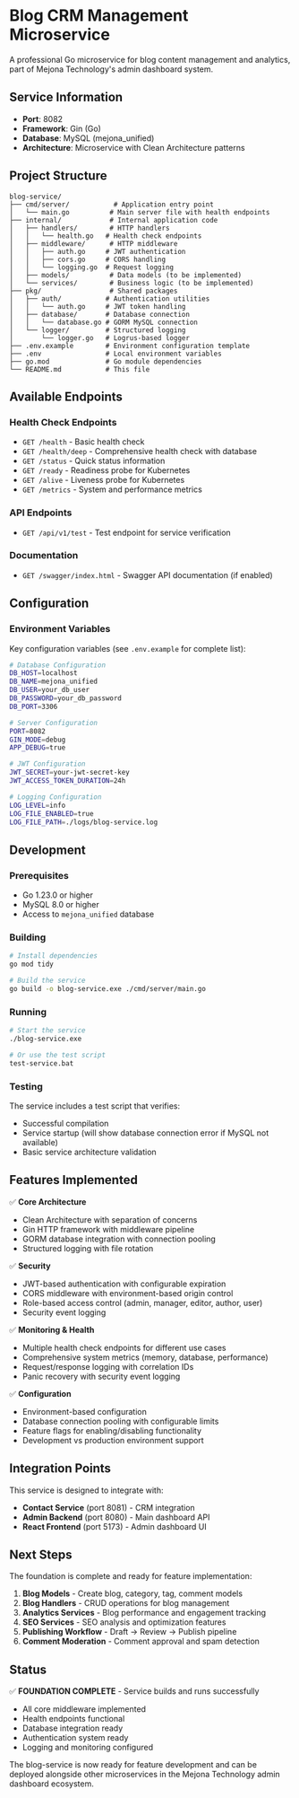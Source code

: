 # Blog CRM Management Microservice

A professional Go microservice for blog content management and analytics, part of Mejona Technology's admin dashboard system.

## Service Information

- **Port**: 8082
- **Framework**: Gin (Go)
- **Database**: MySQL (mejona_unified)
- **Architecture**: Microservice with Clean Architecture patterns

## Project Structure

```
blog-service/
├── cmd/server/           # Application entry point
│   └── main.go          # Main server file with health endpoints
├── internal/            # Internal application code
│   ├── handlers/        # HTTP handlers
│   │   └── health.go   # Health check endpoints
│   ├── middleware/      # HTTP middleware
│   │   ├── auth.go     # JWT authentication
│   │   ├── cors.go     # CORS handling
│   │   └── logging.go  # Request logging
│   ├── models/          # Data models (to be implemented)
│   └── services/        # Business logic (to be implemented)
├── pkg/                 # Shared packages
│   ├── auth/           # Authentication utilities
│   │   └── auth.go     # JWT token handling
│   ├── database/       # Database connection
│   │   └── database.go # GORM MySQL connection
│   └── logger/         # Structured logging
│       └── logger.go   # Logrus-based logger
├── .env.example        # Environment configuration template
├── .env                # Local environment variables
├── go.mod              # Go module dependencies
└── README.md           # This file
```

## Available Endpoints

### Health Check Endpoints
- `GET /health` - Basic health check
- `GET /health/deep` - Comprehensive health check with database
- `GET /status` - Quick status information
- `GET /ready` - Readiness probe for Kubernetes
- `GET /alive` - Liveness probe for Kubernetes
- `GET /metrics` - System and performance metrics

### API Endpoints
- `GET /api/v1/test` - Test endpoint for service verification

### Documentation
- `GET /swagger/index.html` - Swagger API documentation (if enabled)

## Configuration

### Environment Variables

Key configuration variables (see `.env.example` for complete list):

```bash
# Database Configuration
DB_HOST=localhost
DB_NAME=mejona_unified
DB_USER=your_db_user
DB_PASSWORD=your_db_password
DB_PORT=3306

# Server Configuration
PORT=8082
GIN_MODE=debug
APP_DEBUG=true

# JWT Configuration
JWT_SECRET=your-jwt-secret-key
JWT_ACCESS_TOKEN_DURATION=24h

# Logging Configuration
LOG_LEVEL=info
LOG_FILE_ENABLED=true
LOG_FILE_PATH=./logs/blog-service.log
```

## Development

### Prerequisites

- Go 1.23.0 or higher
- MySQL 8.0 or higher
- Access to `mejona_unified` database

### Building

```bash
# Install dependencies
go mod tidy

# Build the service
go build -o blog-service.exe ./cmd/server/main.go
```

### Running

```bash
# Start the service
./blog-service.exe

# Or use the test script
test-service.bat
```

### Testing

The service includes a test script that verifies:
- Successful compilation
- Service startup (will show database connection error if MySQL not available)
- Basic service architecture validation

## Features Implemented

✅ **Core Architecture**
- Clean Architecture with separation of concerns
- Gin HTTP framework with middleware pipeline
- GORM database integration with connection pooling
- Structured logging with file rotation

✅ **Security**
- JWT-based authentication with configurable expiration
- CORS middleware with environment-based origin control
- Role-based access control (admin, manager, editor, author, user)
- Security event logging

✅ **Monitoring & Health**
- Multiple health check endpoints for different use cases
- Comprehensive system metrics (memory, database, performance)
- Request/response logging with correlation IDs
- Panic recovery with security event logging

✅ **Configuration**
- Environment-based configuration
- Database connection pooling with configurable limits
- Feature flags for enabling/disabling functionality
- Development vs production environment support

## Integration Points

This service is designed to integrate with:
- **Contact Service** (port 8081) - CRM integration
- **Admin Backend** (port 8080) - Main dashboard API
- **React Frontend** (port 5173) - Admin dashboard UI

## Next Steps

The foundation is complete and ready for feature implementation:

1. **Blog Models** - Create blog, category, tag, comment models
2. **Blog Handlers** - CRUD operations for blog management
3. **Analytics Services** - Blog performance and engagement tracking
4. **SEO Services** - SEO analysis and optimization features
5. **Publishing Workflow** - Draft → Review → Publish pipeline
6. **Comment Moderation** - Comment approval and spam detection

## Status

✅ **FOUNDATION COMPLETE** - Service builds and runs successfully
- All core middleware implemented
- Health endpoints functional
- Database integration ready
- Authentication system ready
- Logging and monitoring configured

The blog-service is now ready for feature development and can be deployed alongside other microservices in the Mejona Technology admin dashboard ecosystem.